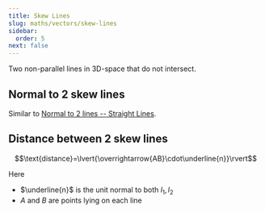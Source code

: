 ```yaml
---
title: Skew Lines
slug: maths/vectors/skew-lines
sidebar:
  order: 5
next: false
---
```


Two non-parallel lines in 3D-space that do not intersect.

## Normal to 2 skew lines

Similar to
[Normal to 2 lines -- Straight Lines](/maths/vectors/straight-lines/#normal-to-2-lines).

## Distance between 2 skew lines

```math
\text{distance}=\lvert{\overrightarrow{AB}\cdot\underline{n}}\rvert
```

Here

- $\underline{n}$ is the unit normal to both $l_1,l_2$
- $A$ and $B$ are points lying on each line
